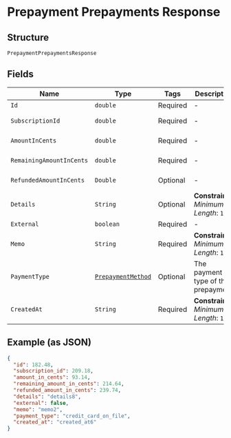 
# Prepayment Prepayments Response

## Structure

`PrepaymentPrepaymentsResponse`

## Fields

| Name | Type | Tags | Description | Getter | Setter |
|  --- | --- | --- | --- | --- | --- |
| `Id` | `double` | Required | - | double getId() | setId(double id) |
| `SubscriptionId` | `double` | Required | - | double getSubscriptionId() | setSubscriptionId(double subscriptionId) |
| `AmountInCents` | `double` | Required | - | double getAmountInCents() | setAmountInCents(double amountInCents) |
| `RemainingAmountInCents` | `double` | Required | - | double getRemainingAmountInCents() | setRemainingAmountInCents(double remainingAmountInCents) |
| `RefundedAmountInCents` | `Double` | Optional | - | Double getRefundedAmountInCents() | setRefundedAmountInCents(Double refundedAmountInCents) |
| `Details` | `String` | Optional | **Constraints**: *Minimum Length*: `1` | String getDetails() | setDetails(String details) |
| `External` | `boolean` | Required | - | boolean getExternal() | setExternal(boolean external) |
| `Memo` | `String` | Required | **Constraints**: *Minimum Length*: `1` | String getMemo() | setMemo(String memo) |
| `PaymentType` | [`PrepaymentMethod`](../../doc/models/prepayment-method.md) | Optional | The payment type of the prepayment. | PrepaymentMethod getPaymentType() | setPaymentType(PrepaymentMethod paymentType) |
| `CreatedAt` | `String` | Required | **Constraints**: *Minimum Length*: `1` | String getCreatedAt() | setCreatedAt(String createdAt) |

## Example (as JSON)

```json
{
  "id": 182.48,
  "subscription_id": 209.18,
  "amount_in_cents": 93.14,
  "remaining_amount_in_cents": 214.64,
  "refunded_amount_in_cents": 239.74,
  "details": "details8",
  "external": false,
  "memo": "memo2",
  "payment_type": "credit_card_on_file",
  "created_at": "created_at6"
}
```

